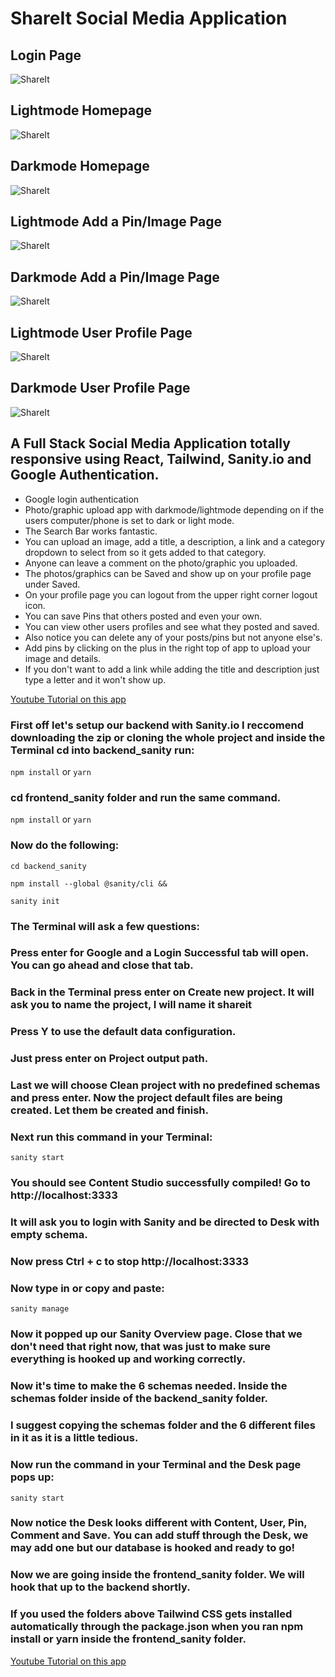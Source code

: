 # ShareIt Social Media Application

## Login Page
![ShareIt](https://expertdesign.cc/share-it/login.jpg)

## Lightmode Homepage
![ShareIt](https://expertdesign.cc/share-it/screenshot-lightmode.jpg)
## Darkmode Homepage
![ShareIt](https://expertdesign.cc/share-it/screenshot-darkmode.jpg)

## Lightmode Add a Pin/Image Page
![ShareIt](https://expertdesign.cc/share-it/screenshot-upload-image--page-lightmode.jpg)

## Darkmode Add a Pin/Image Page
![ShareIt](https://expertdesign.cc/share-it/screenshot-upload-image--page-darkmode.jpg)

## Lightmode User Profile Page
![ShareIt](https://expertdesign.cc/share-it/screenshot-user-profile-page-lightmode.jpg)

## Darkmode User Profile Page
![ShareIt](https://expertdesign.cc/share-it/screenshot-user-profile-page-darkmode.jpg)

## A Full Stack Social Media Application totally responsive using React, Tailwind, Sanity.io and Google Authentication.

- Google login authentication
- Photo/graphic upload app with darkmode/lightmode depending on if the users computer/phone is set to dark or light mode.
- The Search Bar works fantastic.
- You can upload an image, add a title, a description, a link and a category dropdown to select from so it gets added to that category.
- Anyone can leave a comment on the photo/graphic you uploaded. 
- The photos/graphics can be Saved and show up on your profile page under Saved.
- On your profile page you can logout from the upper right corner logout icon.
- You can save Pins that others posted and even your own.
- You can view other users profiles and see what they posted and saved. 
- Also notice you can delete any of your posts/pins but not anyone else's. 
- Add pins by clicking on the plus in the right top of app to upload your image and details.
- If you don't want to add a link while adding the title and description just type a letter and it won't show up.

[Youtube Tutorial on this app](https://www.youtube.com/watch?v=1RHDhtbqo94&t=2893s)

### First off let's setup our backend with Sanity.io I reccomend downloading the zip or cloning the whole project and inside the Terminal cd into backend_sanity run:
`npm install` 
or
`yarn`
### cd frontend_sanity folder and run the same command.
`npm install` 
or
`yarn`

### Now do the following:

`cd backend_sanity`

`npm install --global @sanity/cli &&`

`sanity init`

### The Terminal will ask a few questions:
### Press enter for Google and a Login Successful tab will open. You can go ahead and close that tab.
### Back in the Terminal press enter on Create new project. It will ask you to name the project, I will name it shareit
### Press Y to use the default data configuration.
### Just press enter on Project output path.
### Last we will choose Clean project with no predefined schemas and press enter. Now the project default files are being created. Let them be created and finish.
### Next run this command in your Terminal:
`sanity start`
### You should see Content Studio successfully compiled! Go to http://localhost:3333
### It will ask you to login with Sanity and be directed to Desk with empty schema. 
### Now press Ctrl + c to stop http://localhost:3333
### Now type in or copy and paste:
`sanity manage`
### Now it popped up our Sanity Overview page. Close that we don't need that right now, that was just to make sure everything is hooked up and working correctly.
### Now it's time to make the 6 schemas needed. Inside the schemas folder inside of the backend_sanity folder.
### I suggest copying the schemas folder and the 6 different files in it as it is a little tedious.
### Now run the command in your Terminal and the Desk page pops up:
`sanity start`
### Now notice the Desk looks different with Content, User, Pin, Comment and Save. You can add stuff through the Desk, we may add one but our database is hooked and ready to go! 
### Now we are going inside the frontend_sanity folder. We will hook that up to the backend shortly.
### If you used the folders above Tailwind CSS gets installed automatically through the package.json when you ran npm install or yarn inside the frontend_sanity folder.

[Youtube Tutorial on this app](https://www.youtube.com/watch?v=1RHDhtbqo94&t=2893s)
